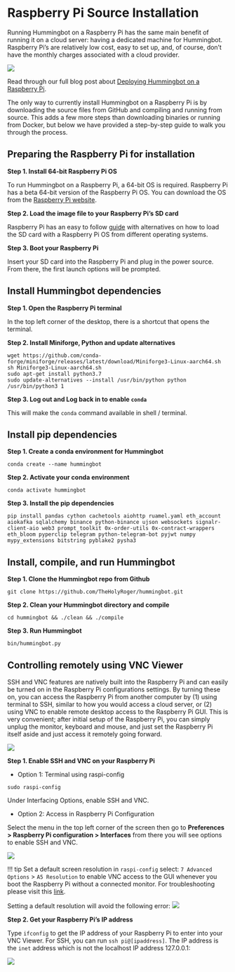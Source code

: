 # Raspberry Pi Source Installation

Running Hummingbot on a Raspberry Pi has the same main benefit of running it on a cloud server: having a dedicated machine for Hummingbot.  Raspberry Pi’s are relatively low cost, easy to set up, and, of course, don’t have the monthly charges associated with a cloud provider.

![](/assets/img/rpi-hummingbot.jpg)

Read through our full blog post about [Deploying Hummingbot on a Raspberry Pi](https://hummingbot.io/blog/2020-07-deploying-hummingbot-on-a-raspberry-pi/).

The only way to currently install Hummingbot on a Raspberry Pi is by downloading the source files from GitHub and compiling and running from source. This adds a few more steps than downloading binaries or running from Docker, but below we have provided a step-by-step guide to walk you through the process.


## Preparing the Raspberry Pi for installation

**Step 1. Install 64-bit Raspberry Pi OS**

To run Hummingbot on a Raspberry Pi, a 64-bit OS is required. Raspberry Pi has a beta 64-bit version of the Raspberry Pi OS. You can download the OS from the [Raspberry Pi website](https://www.raspberrypi.org/forums/viewtopic.php?f=117&t=275370).

**Step 2. Load the image file to your Raspberry Pi’s SD card**

Raspberry Pi has an easy to follow [guide](https://www.raspberrypi.org/documentation/installation/installing-images/) with alternatives on how to load the SD card with a Raspberry Pi OS from different operating systems.

**Step 3. Boot your Raspberry Pi**

Insert your SD card into the Raspberry Pi and plug in the power source. From there, the first launch options will be prompted.


## Install Hummingbot dependencies

**Step 1. Open the Raspberry Pi terminal**

In the top left corner of the desktop, there is a shortcut that opens the terminal.
 
**Step 2.  Install Miniforge, Python and update alternatives**

```
wget https://github.com/conda-forge/miniforge/releases/latest/download/Miniforge3-Linux-aarch64.sh
sh Miniforge3-Linux-aarch64.sh
sudo apt-get install python3.7
sudo update-alternatives --install /usr/bin/python python /usr/bin/python3 1
```

**Step 3. Log out and Log back in to enable `conda`**

This will make the `conda` command available in shell / terminal.


## Install pip dependencies

**Step 1. Create a conda environment for Hummingbot**

```
conda create --name hummingbot
```

**Step 2. Activate your conda environment**

```
conda activate hummingbot
```

**Step 3. Install the pip dependencies**

```
pip install pandas cython cachetools aiohttp ruamel.yaml eth_account aiokafka sqlalchemy binance python-binance ujson websockets signalr-client-aio web3 prompt_toolkit 0x-order-utils 0x-contract-wrappers eth_bloom pyperclip telegram python-telegram-bot pyjwt numpy mypy_extensions bitstring pyblake2 pysha3
```

## Install, compile, and run Hummingbot

**Step 1. Clone the Hummingbot repo from Github**

```
git clone https://github.com/TheHolyRoger/hummingbot.git
```
 
**Step 2. Clean your Hummingbot directory and compile**

```
cd hummingbot && ./clean && ./compile
```

**Step 3. Run Hummingbot**

```
bin/hummingbot.py
```

## Controlling remotely using VNC Viewer

SSH and VNC features are natively built into the Raspberry Pi and can easily be turned on in the Raspberry Pi configurations settings. By turning these on, you can access the Raspberry Pi from another computer by (1) using terminal to SSH, similar to how you would access a cloud server, or (2) using VNC to enable remote desktop access to the Raspberry Pi GUI. This is very convenient; after initial setup of the Raspberry Pi, you can simply unplug the monitor, keyboard and mouse, and just set the Raspberry Pi itself aside and just access it remotely going forward.

![](/assets/img/rpi-ssh.jpg)

**Step 1. Enable SSH and VNC on your Raspberry Pi**

- Option 1: Terminal using raspi-config

```
sudo raspi-config
```

Under Interfacing Options, enable SSH and VNC.

- Option 2: Access in Raspberry Pi Configuration

Select the menu in the top left corner of the screen then go to **Preferences > Raspberry Pi configuration > Interfaces** from there you will see options to enable SSH and VNC.

![](/assets/img/rpi-config.jpg)

!!! tip
    Set a default screen resolution in `raspi-config` select: `7 Advanced Options` > `A5 Resolution` to enable VNC access to the GUI whenever you boot the Raspberry Pi without a connected monitor. For troubleshooting please visit this [link](https://www.raspberrypi.org/forums/viewtopic.php?t=216737).

Setting a default resolution will avoid the following error: ![](/assets/img/rasp-no-monitor.png)

**Step 2. Get your Raspberry Pi’s IP address**

Type `ifconfig` to get the IP address of your Raspberry Pi to enter into your VNC Viewer. For SSH, you can run `ssh pi@[ipaddress]`. The IP address is the `inet` address which is not the localhost IP address 127.0.0.1:

![](/assets/img/rpi-private-address.jpg)


